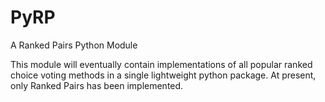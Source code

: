 # PyRP
A Ranked Pairs Python Module

This module will eventually contain implementations of all popular ranked choice voting methods in a single lightweight python package. At present, only Ranked Pairs has been implemented.
